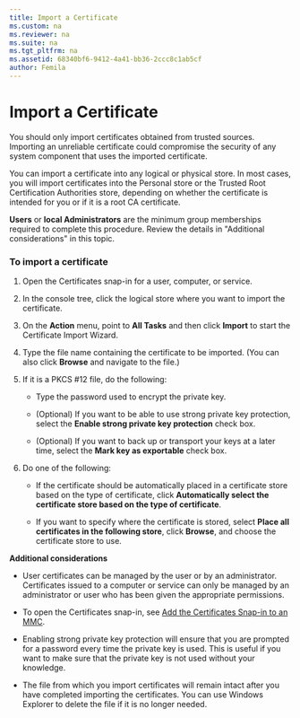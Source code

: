```yaml
---
title: Import a Certificate
ms.custom: na
ms.reviewer: na
ms.suite: na
ms.tgt_pltfrm: na
ms.assetid: 68340bf6-9412-4a41-bb36-2ccc8c1ab5cf
author: Femila
---
```

# Import a Certificate
  You should only import certificates obtained from trusted sources. Importing an unreliable certificate could compromise the security of any system component that uses the imported certificate.  
  
 You can import a certificate into any logical or physical store. In most cases, you will import certificates into the Personal store or the Trusted Root Certification Authorities store, depending on whether the certificate is intended for you or if it is a root CA certificate.  
  
 **Users** or **local Administrators** are the minimum group memberships required to complete this procedure. Review the details in "Additional considerations" in this topic.  
  
### To import a certificate  
  
1.  Open the Certificates snap\-in for a user, computer, or service.  
  
2.  In the console tree, click the logical store where you want to import the certificate.  
  
3.  On the **Action** menu, point to **All Tasks** and then click **Import** to start the Certificate Import Wizard.  
  
4.  Type the file name containing the certificate to be imported. \(You can also click **Browse** and navigate to the file.\)  
  
5.  If it is a PKCS \#12 file, do the following:  
  
    -   Type the password used to encrypt the private key.  
  
    -   \(Optional\) If you want to be able to use strong private key protection, select the **Enable strong private key protection** check box.  
  
    -   \(Optional\) If you want to back up or transport your keys at a later time, select the **Mark key as exportable** check box.  
  
6.  Do one of the following:  
  
    -   If the certificate should be automatically placed in a certificate store based on the type of certificate, click **Automatically select the certificate store based on the type of certificate**.  
  
    -   If you want to specify where the certificate is stored, select **Place all certificates in the following store**, click **Browse**, and choose the certificate store to use.  
  
 **Additional considerations**  
  
-   User certificates can be managed by the user or by an administrator. Certificates issued to a computer or service can only be managed by an administrator or user who has been given the appropriate permissions.  
  
-   To open the Certificates snap\-in, see [Add the Certificates Snap-in to an MMC](../Topic/Add-the-Certificates-Snap-in-to-an-MMC.md).  
  
-   Enabling strong private key protection will ensure that you are prompted for a password every time the private key is used. This is useful if you want to make sure that the private key is not used without your knowledge.  
  
-   The file from which you import certificates will remain intact after you have completed importing the certificates. You can use Windows Explorer to delete the file if it is no longer needed.  
  
  